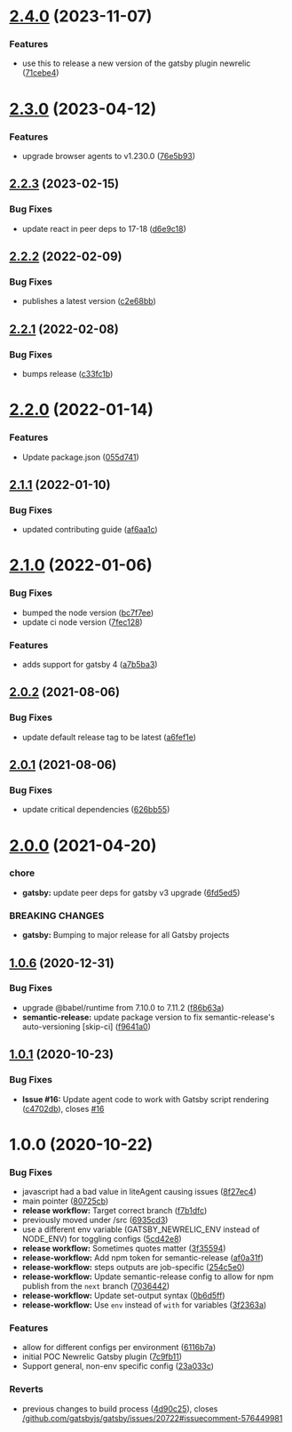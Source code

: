 # [2.4.0](https://github.com/newrelic/gatsby-plugin-newrelic/compare/v2.3.0...v2.4.0) (2023-11-07)


### Features

* use this to release a new version of the gatsby plugin newrelic ([71cebe4](https://github.com/newrelic/gatsby-plugin-newrelic/commit/71cebe4f9ce12be03c5ed31ca45c2a5a8e931c30))

# [2.3.0](https://github.com/newrelic/gatsby-plugin-newrelic/compare/v2.2.3...v2.3.0) (2023-04-12)


### Features

* upgrade browser agents to v1.230.0 ([76e5b93](https://github.com/newrelic/gatsby-plugin-newrelic/commit/76e5b930f6fa544aa814b942ef1f335238025dfc))

## [2.2.3](https://github.com/newrelic/gatsby-plugin-newrelic/compare/v2.2.2...v2.2.3) (2023-02-15)


### Bug Fixes

* update react in peer deps to 17-18 ([d6e9c18](https://github.com/newrelic/gatsby-plugin-newrelic/commit/d6e9c18140b080d3186d875c22a1492158797516))

## [2.2.2](https://github.com/newrelic/gatsby-plugin-newrelic/compare/v2.2.1...v2.2.2) (2022-02-09)


### Bug Fixes

* publishes a latest version ([c2e68bb](https://github.com/newrelic/gatsby-plugin-newrelic/commit/c2e68bbe191c1ee4ea7657ecd44f953bc7213a2b))

## [2.2.1](https://github.com/newrelic/gatsby-plugin-newrelic/compare/v2.2.0...v2.2.1) (2022-02-08)


### Bug Fixes

* bumps release ([c33fc1b](https://github.com/newrelic/gatsby-plugin-newrelic/commit/c33fc1b490f0ed45ff079f695cd4d0e784bfc810))

# [2.2.0](https://github.com/newrelic/gatsby-plugin-newrelic/compare/v2.1.1...v2.2.0) (2022-01-14)


### Features

* Update package.json ([055d741](https://github.com/newrelic/gatsby-plugin-newrelic/commit/055d741013585b1cec6d6f5441104cfca8170ff5))

## [2.1.1](https://github.com/newrelic/gatsby-plugin-newrelic/compare/v2.1.0...v2.1.1) (2022-01-10)


### Bug Fixes

* updated contributing guide ([af6aa1c](https://github.com/newrelic/gatsby-plugin-newrelic/commit/af6aa1c48603a36641099b7ab6c2612e31fa11bc))

# [2.1.0](https://github.com/newrelic/gatsby-plugin-newrelic/compare/v2.0.2...v2.1.0) (2022-01-06)


### Bug Fixes

* bumped the node version ([bc7f7ee](https://github.com/newrelic/gatsby-plugin-newrelic/commit/bc7f7ee43f68a07a6381fded83195786783399a6))
* update ci node version ([7fec128](https://github.com/newrelic/gatsby-plugin-newrelic/commit/7fec128c63852a78f8be23a3bb06cb65c7322c65))


### Features

* adds support for gatsby 4 ([a7b5ba3](https://github.com/newrelic/gatsby-plugin-newrelic/commit/a7b5ba3c21aa772e7c300af167f894cf5019dd45))

## [2.0.2](https://github.com/newrelic/gatsby-plugin-newrelic/compare/v2.0.1...v2.0.2) (2021-08-06)


### Bug Fixes

* update default release tag to be latest ([a6fef1e](https://github.com/newrelic/gatsby-plugin-newrelic/commit/a6fef1ec5b981d6b82ef3e44bdf756c303ce9ce0))

## [2.0.1](https://github.com/newrelic/gatsby-plugin-newrelic/compare/v2.0.0...v2.0.1) (2021-08-06)


### Bug Fixes

* update critical dependencies ([626bb55](https://github.com/newrelic/gatsby-plugin-newrelic/commit/626bb555dfe37995682e7c6f884abfefb109573f))

# [2.0.0](https://github.com/newrelic/gatsby-plugin-newrelic/compare/v1.0.6...v2.0.0) (2021-04-20)


### chore

* **gatsby:** update peer deps for gatsby v3 upgrade ([6fd5ed5](https://github.com/newrelic/gatsby-plugin-newrelic/commit/6fd5ed5ed3f4ef395cbff91a75a4838c266b29d6))


### BREAKING CHANGES

* **gatsby:** Bumping to major release for all Gatsby projects

## [1.0.6](https://github.com/newrelic/gatsby-plugin-newrelic/compare/v1.0.5...v1.0.6) (2020-12-31)


### Bug Fixes

* upgrade @babel/runtime from 7.10.0 to 7.11.2 ([f86b63a](https://github.com/newrelic/gatsby-plugin-newrelic/commit/f86b63a8674b65ac2edef921f85b140d7fab4f88))
* **semantic-release:** update package version to fix semantic-release's auto-versioning [skip-ci] ([f9641a0](https://github.com/newrelic/gatsby-plugin-newrelic/commit/f9641a0734571bc04c8b0c245f27e6e7d00092e5))

## [1.0.1](https://github.com/newrelic/gatsby-plugin-newrelic/compare/v1.0.0...v1.0.1) (2020-10-23)


### Bug Fixes

* **Issue #16:** Update agent code to work with Gatsby script rendering ([c4702db](https://github.com/newrelic/gatsby-plugin-newrelic/commit/c4702db15f06f8e48b36f2a330712a0bf4043f9f)), closes [#16](https://github.com/newrelic/gatsby-plugin-newrelic/issues/16)

# 1.0.0 (2020-10-22)


### Bug Fixes

* javascript had a bad value in liteAgent causing issues ([8f27ec4](https://github.com/newrelic/gatsby-plugin-newrelic/commit/8f27ec456d5732970a16fb32d585b6c2d0c68cfd))
* main pointer ([80725cb](https://github.com/newrelic/gatsby-plugin-newrelic/commit/80725cb251af2b6f93746ce819fc90fad5583607))
* **release workflow:** Target correct branch ([f7b1dfc](https://github.com/newrelic/gatsby-plugin-newrelic/commit/f7b1dfc21abb96f688506c1f7d2ebcc288bd69c8))
* previously moved under /src ([6935cd3](https://github.com/newrelic/gatsby-plugin-newrelic/commit/6935cd368a7f75dd2a31b1b1abb12392b08cb57f))
* use a different env variable (GATSBY_NEWRELIC_ENV instead of NODE_ENV) for toggling configs ([5cd42e8](https://github.com/newrelic/gatsby-plugin-newrelic/commit/5cd42e832f0588764dc332ce7ebd05794de5106a))
* **release workflow:** Sometimes quotes matter ([3f35594](https://github.com/newrelic/gatsby-plugin-newrelic/commit/3f35594823739990dc5c9ea3d57a9bc92c19de63))
* **release-workflow:** Add npm token for semantic-release ([af0a31f](https://github.com/newrelic/gatsby-plugin-newrelic/commit/af0a31f9e2566bd048968c7d25aa46df504987b7))
* **release-workflow:** steps outputs are job-specific ([254c5e0](https://github.com/newrelic/gatsby-plugin-newrelic/commit/254c5e0962597cfc2c14fa969a503bf43646dbf2))
* **release-workflow:** Update semantic-release config to allow for npm publish from the `next` branch ([7036442](https://github.com/newrelic/gatsby-plugin-newrelic/commit/70364425a00e6db9f37d4e2ae4743fc386ee7700))
* **release-workflow:** Update set-output syntax ([0b6d5ff](https://github.com/newrelic/gatsby-plugin-newrelic/commit/0b6d5ff8283067c0211b978eee58d8e58a7a5556))
* **release-workflow:** Use `env` instead of `with` for variables ([3f2363a](https://github.com/newrelic/gatsby-plugin-newrelic/commit/3f2363a60568e0935224de0c31b60ab4310b7ab9))


### Features

* allow for different configs per environment ([6116b7a](https://github.com/newrelic/gatsby-plugin-newrelic/commit/6116b7a127d3a11dda203b9fcbf9d88640495f81))
* initial POC Newrelic Gatsby plugin ([7c9fb11](https://github.com/newrelic/gatsby-plugin-newrelic/commit/7c9fb11c9aaaa0245dfd346d44c2ad27023bab6f))
* Support general, non-env specific config ([23a033c](https://github.com/newrelic/gatsby-plugin-newrelic/commit/23a033c0c8846c872c9c75e5cd456f434991718f))


### Reverts

* previous changes to build process ([4d90c25](https://github.com/newrelic/gatsby-plugin-newrelic/commit/4d90c25f60d984242be8383622437429b9cf56ae)), closes [/github.com/gatsbyjs/gatsby/issues/20722#issuecomment-576449981](https://github.com//github.com/gatsbyjs/gatsby/issues/20722/issues/issuecomment-576449981)
